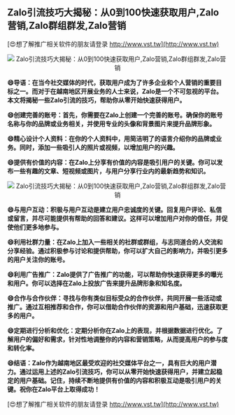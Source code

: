 ## **Zalo引流技巧大揭秘：从0到100快速获取用户,Zalo营销,Zalo群组群发,Zalo营销**

[😍想了解推广相关软件的朋友请登录 http://www.vst.tw](http://www.vst.tw)

 <center><img src="https://vst.tw/MP4/tuiguang/png/8.png" alt="Zalo引流技巧大揭秘：从0到100快速获取用户,Zalo营销,Zalo群组群发,Zalo营销"></center>

**😄导语：在当今社交媒体的时代，获取用户成为了许多企业和个人营销的重要目标之一。而对于在越南地区开展业务的人士来说，Zalo是一个不可忽视的平台。本文将揭秘一些Zalo引流的技巧，帮助你从零开始快速获得用户。**

**😄创建完善的账号：首先，你需要在Zalo上创建一个完善的账号。确保你的账号名称与你的品牌或业务相关，并使用专业的头像和背景图片来提升品牌形象。**

**😄精心设计个人资料：在你的个人资料中，用简洁明了的语言介绍你的品牌或业务。同时，添加一些吸引人的照片或视频，以增加用户的兴趣。**

**😄提供有价值的内容：在Zalo上分享有价值的内容是吸引用户的关键。你可以发布一些有趣的文章、短视频或图片，与用户分享行业内的最新趋势和知识。**

 <center><img src="https://vst.tw/MP4/tuiguang/png/8.png" alt="Zalo引流技巧大揭秘：从0到100快速获取用户,Zalo营销,Zalo群组群发,Zalo营销"></center>

**😄与用户互动：积极与用户互动是建立用户忠诚度的关键。回复用户评论、私信或留言，并尽可能提供有帮助的回答和建议。这样可以增加用户对你的信任，并促使他们更多地参与。**

**😄利用社群力量：在Zalo上加入一些相关的社群或群组，与志同道合的人交流和分享经验。通过积极参与讨论和提供帮助，你可以扩大自己的影响力，并吸引更多的用户关注你的账号。**

**😄利用广告推广：Zalo提供了广告推广的功能，可以帮助你快速获得更多的曝光和用户。你可以选择在Zalo上投放广告来提升品牌形象和知名度。**

**😄合作与合作伙伴：寻找与你有类似目标受众的合作伙伴，共同开展一些活动或推广。通过互相推荐和合作，你可以借助合作伙伴的资源和用户基础，迅速获取更多的用户。**

**😄定期进行分析和优化：定期分析你在Zalo上的表现，并根据数据进行优化。了解用户的偏好和需求，针对性地调整你的内容和营销策略，从而提高用户的参与度和转化率。**

**😄结语：Zalo作为越南地区最受欢迎的社交媒体平台之一，具有巨大的用户潜力。通过运用上述的Zalo引流技巧，你可以从零开始快速获得用户，并建立起稳定的用户基础。记住，持续不断地提供有价值的内容和积极互动是吸引用户的关键。祝你在Zalo平台上取得成功！**

[😍想了解推广相关软件的朋友请登录 http://www.vst.tw](http://www.vst.tw)




